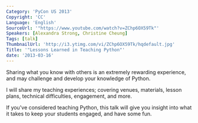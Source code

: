 ```yaml
---
Category: 'PyCon US 2013'
Copyright: 'CC'
Language: 'English'
SourceUrl: '"https://www.youtube.com/watch?v=ZChp6OX59Tk"'
Speakers: [Alexandra Strong, Christine Cheung]
Tags: [talk]
ThumbnailUrl: 'http://i3.ytimg.com/vi/ZChp6OX59Tk/hqdefault.jpg'
Title: '"Lessons Learned in Teaching Python"'
date: '2013-03-16'
---
```

Sharing what you know with others is an extremely rewarding experience, and may challenge and develop your knowledge of Python.

I will share my teaching experiences; covering venues, materials, lesson plans, technical difficulties, engagement, and more.

If you've considered teaching Python, this talk will give you insight into what it takes to keep your students engaged, and have some fun.